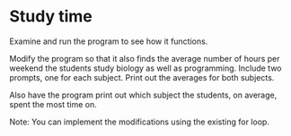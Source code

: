 # Study time

Examine and run the program to see how it functions.

Modify the program so that it also finds the average number of hours per weekend the students study biology as well as programming. Include two prompts, one for each subject. Print out the averages for both subjects.

Also have the program print out which subject the students, on average, spent the most time on.

Note: You can implement the modifications using the existing for loop.